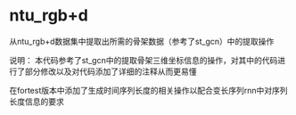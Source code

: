 # ntu_rgb+d
从ntu_rgb+d数据集中提取出所需的骨架数据（参考了st_gcn）中的提取操作

说明：
本代码参考了st_gcn中的提取骨架三维坐标信息的操作，对其中的代码进行了部分修改以及对代码添加了详细的注释从而更易懂

在fortest版本中添加了生成时间序列长度的相关操作以配合变长序列rnn中对序列长度信息的要求

